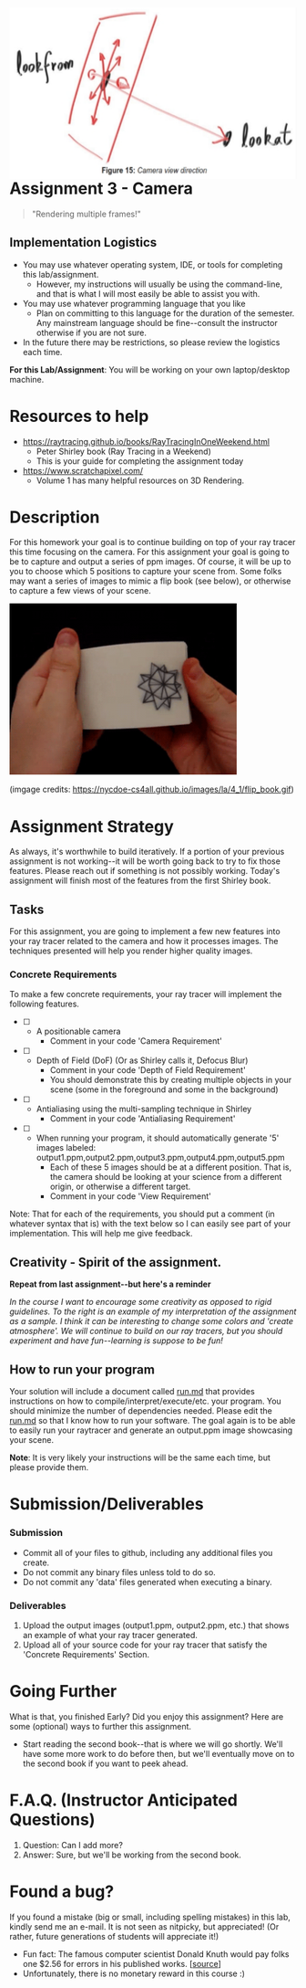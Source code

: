 <img src="./media/camera.jpg" height="300px" align ="right" alt="ray tracer with spheres">

# Assignment 3 - Camera

> "Rendering multiple frames!"

## Implementation Logistics

- You may use whatever operating system, IDE, or tools for completing this lab/assignment.
	- However, my instructions will usually be using the command-line, and that is what I will most easily be able to assist you with.
- You may use whatever programming language that you like
	- Plan on committing to this language for the duration of the semester. Any mainstream language should be fine--consult the instructor otherwise if you are not sure.
- In the future there may be restrictions, so please review the logistics each time.

**For this Lab/Assignment**: You will be working on your own laptop/desktop machine.

# Resources to help

- https://raytracing.github.io/books/RayTracingInOneWeekend.html
  	- Peter Shirley book (Ray Tracing in a Weekend)
	- This is your guide for completing the assignment today
- https://www.scratchapixel.com/
	- Volume 1 has many helpful resources on 3D Rendering.

# Description

For this homework your goal is to continue building on top of your ray tracer this time focusing on the camera. For this assignment your goal is going to be to capture and output a series of ppm images. Of course, it will be up to you to choose which 5 positions to capture your scene from. Some folks may want a series of images to mimic a flip book (see below), or otherwise to capture a few views of your scene.

<img src="./media/flip_book.gif" height="300px"  alt="flip book">

(imgage credits: https://nycdoe-cs4all.github.io/images/la/4_1/flip_book.gif)

# Assignment Strategy

As always, it's worthwhile to build iteratively. If a portion of your previous assignment is not working--it will be worth going back to try to fix those features. Please reach out if something is not possibly working. Today's assignment will finish most of the features from the first Shirley book.

## Tasks

For this assignment, you are going to implement a few new features into your ray tracer related to the camera and how it processes images. The techniques presented will help you render higher quality images.

### Concrete Requirements

To make a few concrete requirements, your ray tracer will implement the following features.

- [ ] - A positionable camera
	- Comment in your code 'Camera Requirement'
- [ ] - Depth of Field (DoF) (Or as Shirley calls it, Defocus Blur)
	- Comment in your code 'Depth of Field Requirement'
	- You should demonstrate this by creating multiple objects in your scene (some in the foreground and some in the background)
- [ ] - Antialiasing using the multi-sampling technique in Shirley
	- Comment in your code 'Antialiasing Requirement'
- [ ] - When running your program, it should automatically generate '5' images labeled: output1.ppm,output2.ppm,output3.ppm,output4.ppm,output5.ppm
	- Each of these 5 images should be at a different position. That is, the camera should be looking at your science from a different origin, or otherwise a different target.
	- Comment in your code 'View Requirement'

Note: That for each of the requirements, you should put a comment (in whatever syntax that is) with the text below so I can easily see part of your implementation. This will help me give feedback. 

## Creativity - Spirit of the assignment.

**Repeat from last assignment--but here's a reminder**

*In the course I want to encourage some creativity as opposed to rigid guidelines. To the right is an example of my interpretation of the assignment as a sample. I think it can be interesting to change some colors and 'create atmosphere'. We will continue to build on our ray tracers, but you should experiment and have fun--learning is suppose to be fun!*

## How to run your program

Your solution will include a document called [run.md](./run.md) that provides instructions on how to compile/interpret/execute/etc. your program. You should minimize the number of dependencies needed. Please edit the [run.md](./run.md) so that I know how to run your software. The goal again is to be able to easily run your raytracer and generate an output.ppm image showcasing your scene.

**Note**: It is very likely your instructions will be the same each time, but please provide them.

# Submission/Deliverables

### Submission

- Commit all of your files to github, including any additional files you create.
- Do not commit any binary files unless told to do so.
- Do not commit any 'data' files generated when executing a binary.

### Deliverables

1. Upload the output images (output1.ppm, output2.ppm, etc.) that shows an example of what your ray tracer generated.
2. Upload all of your source code for your ray tracer that satisfy the 'Concrete Requirements' Section.

# Going Further

What is that, you finished Early? Did you enjoy this assignment? Here are some (optional) ways to further this assignment.

- Start reading the second book--that is where we will go shortly. We'll have some more work to do before then, but we'll eventually move on to the second book if you want to peek ahead.

# F.A.Q. (Instructor Anticipated Questions)

1. Question: Can I add more?
2. Answer: Sure, but we'll be working from the second book.

# Found a bug?

If you found a mistake (big or small, including spelling mistakes) in this lab, kindly send me an e-mail. It is not seen as nitpicky, but appreciated! (Or rather, future generations of students will appreciate it!)

- Fun fact: The famous computer scientist Donald Knuth would pay folks one $2.56 for errors in his published works. [[source](https://en.wikipedia.org/wiki/Knuth_reward_check)]
- Unfortunately, there is no monetary reward in this course :)
